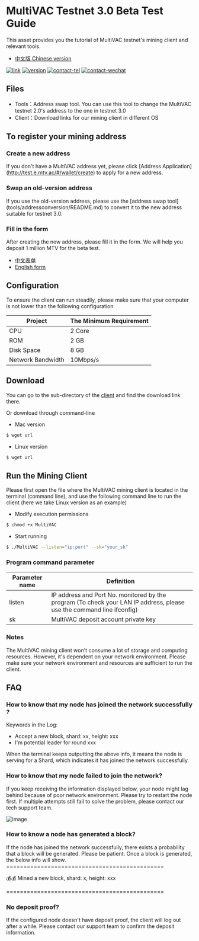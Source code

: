 # MultiVAC Testnet 3.0 Beta Test Guide

This asset provides you the tutorial of MultiVAC testnet's mining client and relevant tools.

- [中文版 Chinese version](README.md)

[![link](https://img.shields.io/badge/link-browser-red)](http://test.e.mtv.ac)
[![version](https://img.shields.io/badge/version-testnet3.0-blue)](http://test.e.mtv.ac)
[![contact-tel](https://img.shields.io/badge/contact-telegram-blue)](https://t.me/joinchat/I-io_BT_CZjznBGo90vdRA)
[![contact-wechat](https://img.shields.io/badge/contact-wechat-brightgreen)](https://s2.ax1x.com/2019/10/30/K4Rqne.jpg)

## Files

- Tools：Address swap tool. You can use this tool to change the MultiVAC testnet 2.0's address to the one in testnet 3.0
- Client：Download links for our mining client in different OS

## To register your mining address

### Create a new address

If you don't have a MultiVAC address yet, please click [Address Application] (http://test.e.mtv.ac/#/wallet/create) to apply for a new address.

### Swap an old-version address

If you use the old-version address, please use the [address swap tool] (tools/addressconversion/README.md) to convert it to the new address suitable for testnet 3.0.

### Fill in the form

After creating the new address, please fill it in the form. We will help you deposit 1 million MTV for the beta test.

- [中文表单](http://mtvmining.va.mikecrm.com/rZqHF3o)
- [English form](http://mtvmining.va.mikecrm.com/yIMw0Jn)

## Configuration

To ensure the client can run steadily, please make sure that your computer is not lower than the following configuration

Project | The Minimum Requirement
---|---
CPU | 2 Core
ROM | 2 GB
Disk Space| 8 GB
Network Bandwidth | 10Mbps/s


## Download

You can go to the sub-directory of the [client](client/README.md) and find the download link there.

Or download through command-line

- Mac version
```bash
$ wget url
```

- Linux version
```bash
$ wget url
```

## Run the Mining Client

Please first open the file where the MultiVAC mining client is located in the terminal (command line), and use the following command line to run the client (here we take Linux version as an example)

- Modify execution permissions
```bash
$ chmod +x MultiVAC
```

- Start running
```bash
$ ./MultiVAC --listen="ip:port" --sk="your_sk"
```

### Program command parameter
Parameter name | Definition 
---|---
listen | IP address and Port No. monitored by the program (To check your LAN IP address, please use the command line ifconfig)
sk | MultiVAC deposit account private key

### Notes
The MultiVAC mining client won't consume a lot of storage and computing resources. However, it's dependent on your network environment. Please make sure your network environment and resources are sufficient to run the client.

## FAQ

### How to know that my node has joined the network successfully ?
Keywords in the Log:
- Accept a new block, shard: xx, height: xxx
- I'm potential leader for round xxx

When the terminal keeps outputting the above info, it means the node is serving for a Shard, which indicates it has joined the network successfully.

### How to know that my node failed to join the network?

If you keep receiving the information displayed below, your node might lag behind because of poor network environment. Please try to restart the node first. If multiple attempts still fail to solve the problem, please contact our tech support team.

![image](https://note.youdao.com/yws/public/resource/7fdcb5cc8b2e8eb70072e13d14205b1d/xmlnote/51CE068C618D4F6B99ED59C9F51EE2F1/11915)

### How to know a node has generated a block?

If the node has joined the network successfully, there exists a probability that a block will be generated. Please be patient. Once a block is generated, the below info will show.
\==============================================

💰💰 Mined a new block, shard: x, height: xxx

\==============================================


### No deposit proof? 
If the configured node doesn't have deposit proof, the client will log out after a while. Please contact our support team to confirm the deposit information.